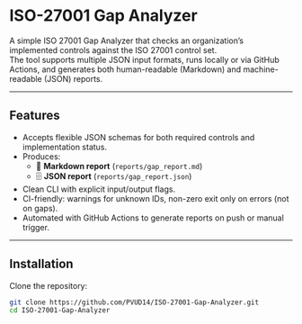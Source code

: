 # ISO-27001 Gap Analyzer

A simple ISO 27001 Gap Analyzer that checks an organization’s implemented controls against the ISO 27001 control set.  
The tool supports multiple JSON input formats, runs locally or via GitHub Actions, and generates both human-readable (Markdown) and machine-readable (JSON) reports.

---

## Features
- Accepts flexible JSON schemas for both required controls and implementation status.
- Produces:
  - 📄 **Markdown report** (`reports/gap_report.md`)  
  - 🗄️ **JSON report** (`reports/gap_report.json`)
- Clean CLI with explicit input/output flags.
- CI-friendly: warnings for unknown IDs, non-zero exit only on errors (not on gaps).
- Automated with GitHub Actions to generate reports on push or manual trigger.

---

## Installation

Clone the repository:

```bash
git clone https://github.com/PVUD14/ISO-27001-Gap-Analyzer.git
cd ISO-27001-Gap-Analyzer
